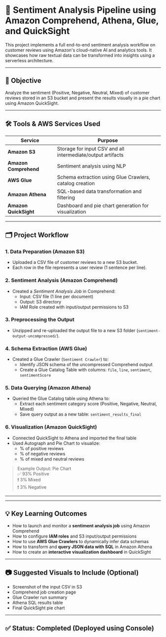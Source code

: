 # 🧠 Sentiment Analysis Pipeline using Amazon Comprehend, Athena, Glue, and QuickSight

This project implements a full end-to-end sentiment analysis workflow on customer reviews using Amazon's cloud-native AI and analytics tools. It showcases how raw textual data can be transformed into insights using a serverless architecture.

---

## 🎯 Objective

Analyze the sentiment (Positive, Negative, Neutral, Mixed) of customer reviews stored in an S3 bucket and present the results visually in a pie chart using Amazon QuickSight.

---

## 🛠️ Tools & AWS Services Used

| Service              | Purpose                                                       |
|----------------------|---------------------------------------------------------------|
| **Amazon S3**        | Storage for input CSV and all intermediate/output artifacts   |
| **Amazon Comprehend**| Sentiment analysis using NLP                                  |
| **AWS Glue**         | Schema extraction using Glue Crawlers, catalog creation       |
| **Amazon Athena**    | SQL-based data transformation and filtering                   |
| **Amazon QuickSight**| Dashboard and pie chart generation for visualization          |

---

## 🗂️ Project Workflow

### 1. **Data Preparation (Amazon S3)**
- Uploaded a CSV file of customer reviews to a new S3 bucket.
- Each row in the file represents a user review (1 sentence per line).

### 2. **Sentiment Analysis (Amazon Comprehend)**
- Created a *Sentiment Analysis Job* in Comprehend:
  - Input: CSV file (1 line per document)
  - Output: S3 directory
  - IAM Role created with input/output permissions to S3

### 3. **Preprocessing the Output**
- Unzipped and re-uploaded the output file to a new S3 folder (`sentiment-output-uncompressed/`).

### 4. **Schema Extraction (AWS Glue)**
- Created a Glue Crawler (`Sentiment Crawler`) to:
  - Identify JSON schema of the uncompressed Comprehend output
  - Create a Glue Catalog Table with columns: `file`, `line`, `sentiment`, `sentimentScore`

### 5. **Data Querying (Amazon Athena)**
- Queried the Glue Catalog table using Athena to:
  - Extract each sentiment category score (Positive, Negative, Neutral, Mixed)
  - Save query output as a new table: `sentiment_results_final`

### 6. **Visualization (Amazon QuickSight)**
- Connected QuickSight to Athena and imported the final table
- Used Autograph and Pie Chart to visualize:
  - % of positive reviews
  - % of negative reviews
  - % of mixed and neutral reviews

> Example Output: Pie Chart  
> ✅ 93% Positive  
> ❗️ 3% Mixed  
> ❗️ 3% Negative

---


---

## 💡 Key Learning Outcomes

- How to launch and monitor a **sentiment analysis job** using Amazon Comprehend
- How to configure **IAM roles** and S3 input/output permissions
- How to use **AWS Glue Crawlers** to dynamically infer data schemas
- How to transform and **query JSON data with SQL** in Amazon Athena
- How to create an **interactive visualization dashboard** in QuickSight

---

## 📷 Suggested Visuals to Include (Optional)

- Screenshot of the input CSV in S3
- Comprehend job creation page
- Glue Crawler run summary
- Athena SQL results table
- Final QuickSight pie chart

---

## ✅ Status: Completed (Deployed using Console)


